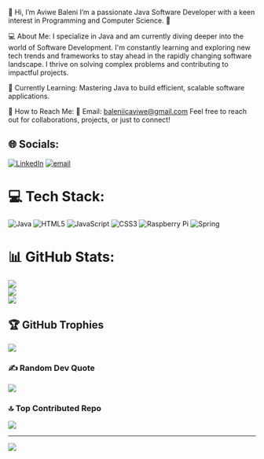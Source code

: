 👋 Hi, I’m Aviwe Baleni
I’m a passionate Java Software Developer with a keen interest in Programming and Computer Science. 🚀

💻 About Me:
I specialize in Java and am currently diving deeper into the world of Software Development.
I'm constantly learning and exploring new tech trends and frameworks to stay ahead in the rapidly changing software landscape.
I thrive on solving complex problems and contributing to impactful projects.

🌱 Currently Learning:
Mastering Java to build efficient, scalable software applications.

💬 How to Reach Me:
📧 Email: baleniicaviwe@gmail.com
Feel free to reach out for collaborations, projects, or just to connect!

## 🌐 Socials:
[![LinkedIn](https://img.shields.io/badge/LinkedIn-%230077B5.svg?logo=linkedin&logoColor=white)](https://linkedin.com/in/https://www.linkedin.com/in/aviwe-baleni-33991a247/) [![email](https://img.shields.io/badge/Email-D14836?logo=gmail&logoColor=white)](mailto:baleniicaviwe@gmail.com) 

# 💻 Tech Stack:
![Java](https://img.shields.io/badge/java-%23ED8B00.svg?style=for-the-badge&logo=openjdk&logoColor=white) ![HTML5](https://img.shields.io/badge/html5-%23E34F26.svg?style=for-the-badge&logo=html5&logoColor=white) ![JavaScript](https://img.shields.io/badge/javascript-%23323330.svg?style=for-the-badge&logo=javascript&logoColor=%23F7DF1E) ![CSS3](https://img.shields.io/badge/css3-%231572B6.svg?style=for-the-badge&logo=css3&logoColor=white) ![Raspberry Pi](https://img.shields.io/badge/-Raspberry_Pi-C51A4A?style=for-the-badge&logo=Raspberry-Pi) ![Spring](https://img.shields.io/badge/spring-%236DB33F.svg?style=for-the-badge&logo=spring&logoColor=white)
# 📊 GitHub Stats:
![](https://github-readme-stats.vercel.app/api?username=AC-Baleni&theme=dark&hide_border=false&include_all_commits=false&count_private=false)<br/>
![](https://github-readme-streak-stats.herokuapp.com/?user=AC-Baleni&theme=dark&hide_border=false)<br/>
![](https://github-readme-stats.vercel.app/api/top-langs/?username=AC-Baleni&theme=dark&hide_border=false&include_all_commits=false&count_private=false&layout=compact)

## 🏆 GitHub Trophies
![](https://github-profile-trophy.vercel.app/?username=AC-Baleni&theme=radical&no-frame=false&no-bg=true&margin-w=4)

### ✍️ Random Dev Quote
![](https://quotes-github-readme.vercel.app/api?type=horizontal&theme=radical)

### 🔝 Top Contributed Repo
![](https://github-contributor-stats.vercel.app/api?username=AC-Baleni&limit=5&theme=dark&combine_all_yearly_contributions=true)

---
[![](https://visitcount.itsvg.in/api?id=AC-Baleni&icon=0&color=0)](https://visitcount.itsvg.in)

<!-- Proudly created with GPRM ( https://gprm.itsvg.in ) -->
